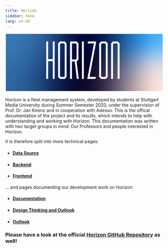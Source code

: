 ```yaml
---
title: Horizon
sidebar: none
lang: en-US
---
```


![HorizonText](/header_logo.png?raw=true)

Horizon is a fleet management system, developed by students at Stuttgart Media University during Summer Semester 2020, under the supervision of Prof. Dr. Jan Kirenz and in cooperation with Adesso.
This is the offical documentation of the project and its results, which intends to help with understanding and working with Horizon.
This documentation was written with two target groups in mind: Our Professors and people interested in Horizon.

It is therefore split into more technical pages:

 - #### [Data Source](/datasource)
 - #### [Backend](/backend)
 - #### [Frontend](/frontend)

... and pages documenting our development work on Horizon:

 - #### [Documentation](/documentation)
 - #### [Design Thinking and Outlook](/process)
 - #### [Outlook](/outlook)

### Please have a look at the official [Horizon GitHub Repository](https://github.com/horizonfleet/Horizon) as well!